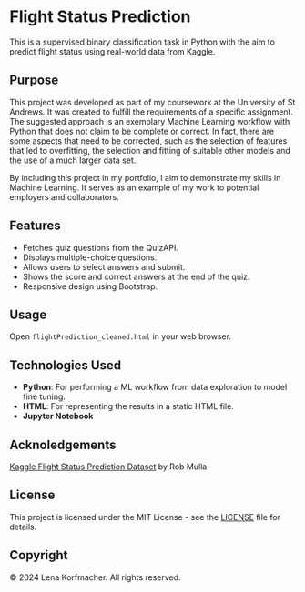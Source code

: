 # Flight Status Prediction

This is a supervised binary classification task in Python with the aim to predict flight status using real-world data from Kaggle.


## Purpose

This project was developed as part of my coursework at the University of St Andrews. It was created to fulfill the requirements of a specific assignment. 
The suggested approach is an exemplary Machine Learning workflow with Python that does not claim to be complete or correct. In fact, there are some aspects that need to be corrected, such as the selection of features that led to overfitting, the selection and fitting of suitable other models and the use of a much larger data set.

By including this project in my portfolio, I aim to demonstrate my skills in Machine Learning. It serves as an example of my work to potential employers and collaborators.


## Features

- Fetches quiz questions from the QuizAPI.
- Displays multiple-choice questions.
- Allows users to select answers and submit.
- Shows the score and correct answers at the end of the quiz.
- Responsive design using Bootstrap.


## Usage

Open `flightPrediction_cleaned.html` in your web browser.


## Technologies Used

- **Python**: For performing a ML workflow from data exploration to model fine tuning.
- **HTML**: For representing the results in a static HTML file.
- **Jupyter Notebook**


## Acknoledgements

[Kaggle Flight Status Prediction Dataset](https://www.kaggle.com/datasets/robikscube/flight-delay-dataset-20182022) by Rob Mulla


## License

This project is licensed under the MIT License - see the [LICENSE](LICENSE) file for details.

## Copyright

© 2024 Lena Korfmacher. All rights reserved.

